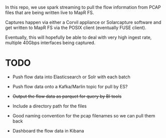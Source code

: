 In this repo, we use spark streaming to pull the flow information from PCAP files that are being
written live to MapR FS.

Captures happen via either a Corvil appliance or Solarcapture software and get written to MapR FS via the POSIX client (eventually FUSE client).

Eventually, this will hopefully be able to deal with very high ingest rate, multiple 40Gbps interfaces being captured.

TODO
=====

* Push flow data into Elasticsearch or Solr with each batch

* Push flow data onto a Kafka/Marlin topic for pull by ES?

* ~~Output the flow data as parquet for query by BI tools~~

* Include a directory path for the files

* Good naming convention for the pcap filenames so we can pull them back

* Dashboard the flow data in Kibana

